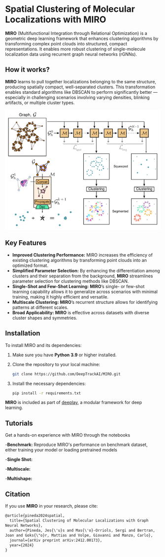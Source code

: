 # Spatial Clustering of Molecular Localizations with MIRO

**MIRO** (Multifunctional Integration through Relational Optimization) is a geometric deep learning framework that enhances clustering algorithms by transforming complex point clouds into structured, compact representations. It enables more robust clustering of single-molecule localization data using recurrent graph neural networks (rGNNs).

## How it works?
**MIRO** learns to pull together localizations belonging to the same structure, producing spatially compact, well-separated clusters. This transformation enables standard algorithms like DBSCAN to perform significantly better — especially in challenging scenarios involving varying densities, blinking artifacts, or multiple cluster types.

<div style="background-color: white; padding: 10px; display: inline-block;">
  <img src="assets/MIRO.png" width="500"/>
</div>

## Key Features  
- **Improved Clustering Performance:** MIRO increases the efficiency of existing clustering algorithms by transforming point clouds into an optimized format.  
- **Simplified Parameter Selection:** By enhancing the differentiation among clusters and their separation from the background, **MIRO** streamlines parameter selection for clustering methods like DBSCAN.
- **Single-Shot and Few-Shot Learning:** **MIRO**’s single- or few-shot learning capability allows it to generalize across scenarios with minimal training, making it highly efficient and versatile.
- **Multiscale Clustering:** **MIRO**’s recurrent structure allows for identifying patterns at different scales. 
- **Broad Applicability:** **MIRO** is effective across datasets with diverse cluster shapes and symmetries.

<!---
## Dependencies  
**MIRO** is included as part of [deeplay](https://github.com/DeepTrackAI/deeplay). 

Install deeplay and unlock the full potential of **MIRO**. 
```bash
pip install deeplay
```
-->

## Installation

To install MIRO and its dependencies:

1. Make sure you have **Python 3.9** or higher installed.

2. Clone the repository to your local machine:
   ```bash
   git clone https://github.com/DeepTrackAI/MIRO.git

3. Install the necessary dependencies:
   ```bash
   pip install -r requirements.txt

**MIRO** is included as part of [deeplay](https://github.com/DeepTrackAI/deeplay), a modular framework for deep learning.

## Tutorials
Get a hands-on experience with MIRO through the notebooks 

-**Benchmark:** Reproduce MIRO's performance on benchmark dataset, either training your model or loading pretrained models

-**Single Shot:**

-**Multiscale:**

-**Multishape:**

## Citation
If you use **MIRO** in your research, please cite:
```
@article{pineda2024spatial,
  title={Spatial Clustering of Molecular Localizations with Graph Neural Networks},
  author={Pineda, Jes{\'u}s and Mas{\'o}-Orriols, Sergi and Bertran, Joan and Goks{\"o}r, Mattias and Volpe, Giovanni and Manzo, Carlo},
  journal={arXiv preprint arXiv:2412.00173},
  year={2024}
}
```

